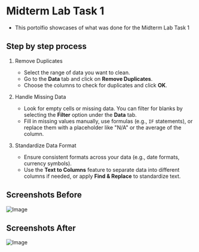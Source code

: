 # Midterm Lab Task 1
- This portolfio showcases of what was done for the Midterm Lab Task 1

## Step by step process
1. Remove Duplicates
   - Select the range of data you want to clean.
   - Go to the **Data** tab and click on **Remove Duplicates**.
   - Choose the columns to check for duplicates and click **OK**.

2. Handle Missing Data
   - Look for empty cells or missing data. You can filter for blanks by selecting the **Filter** option under the **Data** tab.
   - Fill in missing values manually, use formulas (e.g., `IF` statements), or replace them with a placeholder like "N/A" or the average of the column.

3. Standardize Data Format
   - Ensure consistent formats across your data (e.g., date formats, currency symbols).
   - Use the **Text to Columns** feature to separate data into different columns if needed, or apply **Find & Replace** to standardize text.

## Screenshots Before
![Image](https://github.com/user-attachments/assets/02c1c890-d52d-4a54-b945-bb081d39944f)

## Screenshots After
![Image](https://github.com/user-attachments/assets/1e814765-3cda-458f-b641-c45b0b72f631)
